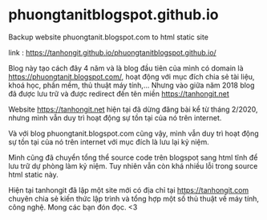 # phuongtanitblogspot.github.io
Backup website phuongtanit.blogspot.com to html static site

link : https://tanhongit.github.io/phuongtanitblogspot.github.io/

Blog này tạo cách đây 4 năm và là blog đầu tiên của mình có domain là https://phuongtanit.blogspot.com/, hoạt động với mục đích chia sẻ tài liệu, khoá học, phần mềm, thủ thuật máy tính,... Nhưng vào giữa năm 2018 blog đã được lưu trữ và được redirect đến tên miền https://tanhongit.net

Website https://tanhongit.net hiện tại đã dừng đăng bài kể từ tháng 2/2020, nhưng mình vẫn duy trì hoạt động sự tồn tại của nó trên internet.

Và với blog phuongtanit.blogspot.com cũng vậy, mình vẫn duy trì hoạt động sự tồn tại của nó trên internet với mục đích là lưu lại kỷ niệm.

Mình cũng đã chuyển tổng thể source code trên blogspot sang html tĩnh để lưu trữ dự phòng làm kỷ niệm. Tuy nhiên vẫn còn khá nhiều lỗi trong source html static này.

Hiện tại tanhongit đã lập một site mới có địa chỉ tại https://tanhongit.com chuyên chia sẻ kiến thức lập trình và tổng hợp một số thủ thuật về máy tính, công nghệ. Mong các bạn đón đọc. <3

